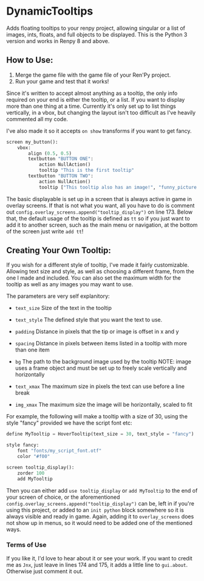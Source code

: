 # DynamicTooltips
Adds floating tooltips to your renpy project, allowing singular or a list of images, ints, floats, and full objects to be displayed. This is the Python 3 version and works in Renpy 8 and above.

## How to Use:

1. Merge the game file with the game file of your Ren'Py project.
2. Run your game and test that it works!

Since it's written to accept almost anything as a tooltip, the only info required on your end is either the tooltip, or a list. If you want to display more than one thing at a time. Currently it's only set up to list things vertically, in a vbox, but changing the layout isn't too difficult as I've heavily commented all my code.

I've also made it so it accepts `on show` transforms if you want to get fancy.

```py
screen my_button():
    vbox:
        align (0.5, 0.5)
        textbutton "BUTTON ONE":
            action NullAction()
            tooltip "This is the first tooltip"
        textbutton "BUTTON TWO":
            action NullAction()
            tooltip ["This tooltip also has an image!", "funny_picture.png"]
```

The basic displayable is set up in a screen that is always active in game in overlay screens. If that is not what you want, all you have to do is comment out `config.overlay_screens.append("tooltip_display")` on line 173. Below that, the default usage of the tooltip is defined as `tt` so if you just want to add it to another screen, such as the main menu or navigation, at the bottom of the screen just write `add tt`!

## Creating Your Own Tooltip:

If you wish for a different style of tooltip, I've made it fairly customizable. Allowing text size and style, as well as choosing a different frame, from the one I made and included. You can also set the maximum width for the tooltip as well as any images you may want to use.

The parameters are very self explanitory:
- `text_size` Size of the text in the tooltip

- `text_style` The defined style that you want the text to use.

- `padding` Distance in pixels that the tip or image is offset in x and y

- `spacing` Distance in pixels between items listed in a tooltip with more than one item

- `bg` The path to the background image used by the tooltip
NOTE: image uses a frame object and must be set up to freely scale vertically and horizontally

- `text_xmax` The maximum size in pixels the text can use before a line break

- `img_xmax` The maximum size the image will be horizontally, scaled to fit

For example, the following will make a tooltip with a size of 30, using the style "fancy" provided we have the script font etc:
```py
define MyTooltip = HoverTooltip(text_size = 30, text_style = "fancy")

style fancy:
    font "fonts/my_script_font.otf"
    color "#f00"

screen tooltip_display():
    zorder 100
    add MyTooltip
```

Then you can either add `use tooltip_display` or `add MyTooltip` to the end of your screen of choice, or the aforementioned `config.overlay_screens.append("tooltip_display")` can be, left in if you're using this project, or added to an `init python` block somewhere so it is always visible and ready in game. Again, adding it to `overlay_screens` does not show up in menus, so it would need to be added one of the mentioned ways.

### Terms of Use

If you like it, I'd love to hear about it or see your work. If you want to credit me as `Jnx`, just leave in lines 174 and 175, it adds a little line to `gui.about`. Otherwise just comment it out.
